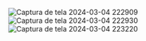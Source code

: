 ![Captura de tela 2024-03-04 222909](https://github.com/Wericless/projeto-redesocial/assets/125150227/0dbd8d3e-1b5a-4e6c-8f58-598635171ef3)
![Captura de tela 2024-03-04 222930](https://github.com/Wericless/projeto-redesocial/assets/125150227/b226d6a4-1759-4482-a690-fd24de0e3eda)
![Captura de tela 2024-03-04 223220](https://github.com/Wericless/projeto-redesocial/assets/125150227/ddd65cb0-44f1-4faf-851f-e22d33232e11)
